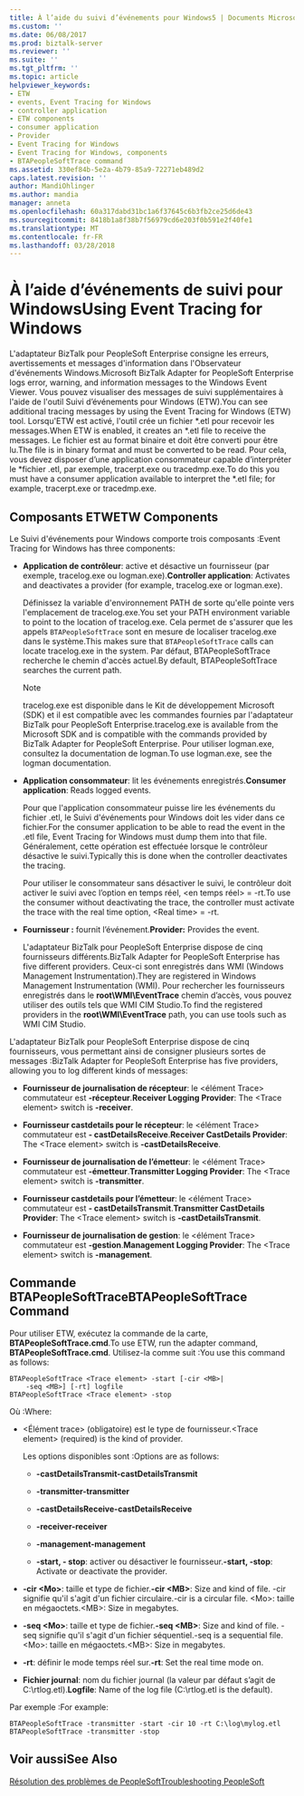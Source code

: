 ```yaml
---
title: À l’aide du suivi d’événements pour Windows5 | Documents Microsoft
ms.custom: ''
ms.date: 06/08/2017
ms.prod: biztalk-server
ms.reviewer: ''
ms.suite: ''
ms.tgt_pltfrm: ''
ms.topic: article
helpviewer_keywords:
- ETW
- events, Event Tracing for Windows
- controller application
- ETW components
- consumer application
- Provider
- Event Tracing for Windows
- Event Tracing for Windows, components
- BTAPeopleSoftTrace command
ms.assetid: 330ef84b-5e2a-4b79-85a9-72271eb489d2
caps.latest.revision: ''
author: MandiOhlinger
ms.author: mandia
manager: anneta
ms.openlocfilehash: 60a317dabd31bc1a6f37645c6b3fb2ce25d6de43
ms.sourcegitcommit: 8418b1a8f38b7f56979cd6e203f0b591e2f40fe1
ms.translationtype: MT
ms.contentlocale: fr-FR
ms.lasthandoff: 03/28/2018
---
```

# <a name="using-event-tracing-for-windows"></a><span data-ttu-id="e927f-102">À l’aide d’événements de suivi pour Windows</span><span class="sxs-lookup"><span data-stu-id="e927f-102">Using Event Tracing for Windows</span></span>
<span data-ttu-id="e927f-103">L'adaptateur BizTalk pour PeopleSoft Enterprise consigne les erreurs, avertissements et messages d'information dans l'Observateur d'événements Windows.</span><span class="sxs-lookup"><span data-stu-id="e927f-103">Microsoft BizTalk Adapter for PeopleSoft Enterprise logs error, warning, and information messages to the Windows Event Viewer.</span></span> <span data-ttu-id="e927f-104">Vous pouvez visualiser des messages de suivi supplémentaires à l'aide de l'outil Suivi d’événements pour Windows (ETW).</span><span class="sxs-lookup"><span data-stu-id="e927f-104">You can see additional tracing messages by using the Event Tracing for Windows (ETW) tool.</span></span> <span data-ttu-id="e927f-105">Lorsqu'ETW est activé, l'outil crée un fichier \*.etl pour recevoir les messages.</span><span class="sxs-lookup"><span data-stu-id="e927f-105">When ETW is enabled, it creates an \*.etl file to receive the messages.</span></span> <span data-ttu-id="e927f-106">Le fichier est au format binaire et doit être converti pour être lu.</span><span class="sxs-lookup"><span data-stu-id="e927f-106">The file is in binary format and must be converted to be read.</span></span> <span data-ttu-id="e927f-107">Pour cela, vous devez disposer d’une application consommateur capable d’interpréter le \*fichier .etl, par exemple, tracerpt.exe ou tracedmp.exe.</span><span class="sxs-lookup"><span data-stu-id="e927f-107">To do this you must have a consumer application available to interpret the \*.etl file; for example, tracerpt.exe or tracedmp.exe.</span></span>  
  
## <a name="etw-components"></a><span data-ttu-id="e927f-108">Composants ETW</span><span class="sxs-lookup"><span data-stu-id="e927f-108">ETW Components</span></span>  
 <span data-ttu-id="e927f-109">Le Suivi d'événements pour Windows comporte trois composants :</span><span class="sxs-lookup"><span data-stu-id="e927f-109">Event Tracing for Windows has three components:</span></span>  
  
-   <span data-ttu-id="e927f-110">**Application de contrôleur**: active et désactive un fournisseur (par exemple, tracelog.exe ou logman.exe).</span><span class="sxs-lookup"><span data-stu-id="e927f-110">**Controller application**: Activates and deactivates a provider (for example, tracelog.exe or logman.exe).</span></span>  
  
     <span data-ttu-id="e927f-111">Définissez la variable d'environnement PATH de sorte qu'elle pointe vers l'emplacement de tracelog.exe.</span><span class="sxs-lookup"><span data-stu-id="e927f-111">You set your PATH environment variable to point to the location of tracelog.exe.</span></span> <span data-ttu-id="e927f-112">Cela permet de s'assurer que les appels `BTAPeopleSoftTrace` sont en mesure de localiser tracelog.exe dans le système.</span><span class="sxs-lookup"><span data-stu-id="e927f-112">This makes sure that `BTAPeopleSoftTrace` calls can locate tracelog.exe in the system.</span></span> <span data-ttu-id="e927f-113">Par défaut, BTAPeopleSoftTrace recherche le chemin d'accès actuel.</span><span class="sxs-lookup"><span data-stu-id="e927f-113">By default, BTAPeopleSoftTrace searches the current path.</span></span>  
  
    > [!NOTE]
    >  <span data-ttu-id="e927f-114">tracelog.exe est disponible dans le Kit de développement Microsoft (SDK) et il est compatible avec les commandes fournies par l'adaptateur BizTalk pour PeopleSoft Enterprise.</span><span class="sxs-lookup"><span data-stu-id="e927f-114">tracelog.exe is available from the Microsoft SDK and is compatible with the commands provided by BizTalk Adapter for PeopleSoft Enterprise.</span></span> <span data-ttu-id="e927f-115">Pour utiliser logman.exe, consultez la documentation de logman.</span><span class="sxs-lookup"><span data-stu-id="e927f-115">To use logman.exe, see the logman documentation.</span></span>  
  
-   <span data-ttu-id="e927f-116">**Application consommateur**: lit les événements enregistrés.</span><span class="sxs-lookup"><span data-stu-id="e927f-116">**Consumer application**: Reads logged events.</span></span>  
  
     <span data-ttu-id="e927f-117">Pour que l'application consommateur puisse lire les événements du fichier .etl, le Suivi d'événements pour Windows doit les vider dans ce fichier.</span><span class="sxs-lookup"><span data-stu-id="e927f-117">For the consumer application to be able to read the event in the .etl file, Event Tracing for Windows must dump them into that file.</span></span> <span data-ttu-id="e927f-118">Généralement, cette opération est effectuée lorsque le contrôleur désactive le suivi.</span><span class="sxs-lookup"><span data-stu-id="e927f-118">Typically this is done when the controller deactivates the tracing.</span></span>  
  
     <span data-ttu-id="e927f-119">Pour utiliser le consommateur sans désactiver le suivi, le contrôleur doit activer le suivi avec l’option en temps réel, \<en temps réel\> = -rt.</span><span class="sxs-lookup"><span data-stu-id="e927f-119">To use the consumer without deactivating the trace, the controller must activate the trace with the real time option, \<Real time\> = -rt.</span></span>  
  
-   <span data-ttu-id="e927f-120">**Fournisseur :** fournit l’événement.</span><span class="sxs-lookup"><span data-stu-id="e927f-120">**Provider:** Provides the event.</span></span>  
  
     <span data-ttu-id="e927f-121">L'adaptateur BizTalk pour PeopleSoft Enterprise dispose de cinq fournisseurs différents.</span><span class="sxs-lookup"><span data-stu-id="e927f-121">BizTalk Adapter for PeopleSoft Enterprise has five different providers.</span></span> <span data-ttu-id="e927f-122">Ceux-ci sont enregistrés dans WMI (Windows Management Instrumentation).</span><span class="sxs-lookup"><span data-stu-id="e927f-122">They are registered in Windows Management Instrumentation (WMI).</span></span> <span data-ttu-id="e927f-123">Pour rechercher les fournisseurs enregistrés dans le **root\WMI\EventTrace** chemin d’accès, vous pouvez utiliser des outils tels que WMI CIM Studio.</span><span class="sxs-lookup"><span data-stu-id="e927f-123">To find the registered providers in the **root\WMI\EventTrace** path, you can use tools such as WMI CIM Studio.</span></span>  
  
 <span data-ttu-id="e927f-124">L'adaptateur BizTalk pour PeopleSoft Enterprise dispose de cinq fournisseurs, vous permettant ainsi de consigner plusieurs sortes de messages :</span><span class="sxs-lookup"><span data-stu-id="e927f-124">BizTalk Adapter for PeopleSoft Enterprise has five providers, allowing you to log different kinds of messages:</span></span>  
  
-   <span data-ttu-id="e927f-125">**Fournisseur de journalisation de récepteur**: le \<élément Trace\> commutateur est **-récepteur**.</span><span class="sxs-lookup"><span data-stu-id="e927f-125">**Receiver Logging Provider**: The \<Trace element\> switch is **-receiver**.</span></span>  
  
-   <span data-ttu-id="e927f-126">**Fournisseur castdetails pour le récepteur**: le \<élément Trace\> commutateur est **- castDetailsReceive**.</span><span class="sxs-lookup"><span data-stu-id="e927f-126">**Receiver CastDetails Provider**: The \<Trace element\> switch is **-castDetailsReceive**.</span></span>  
  
-   <span data-ttu-id="e927f-127">**Fournisseur de journalisation de l’émetteur**: le \<élément Trace\> commutateur est **-émetteur**.</span><span class="sxs-lookup"><span data-stu-id="e927f-127">**Transmitter Logging Provider**: The \<Trace element\> switch is **-transmitter**.</span></span>  
  
-   <span data-ttu-id="e927f-128">**Fournisseur castdetails pour l’émetteur**: le \<élément Trace\> commutateur est **- castDetailsTransmit**.</span><span class="sxs-lookup"><span data-stu-id="e927f-128">**Transmitter CastDetails Provider**: The \<Trace element\> switch is **-castDetailsTransmit**.</span></span>  
  
-   <span data-ttu-id="e927f-129">**Fournisseur de journalisation de gestion**: le \<élément Trace\> commutateur est **-gestion**.</span><span class="sxs-lookup"><span data-stu-id="e927f-129">**Management Logging Provider**: The \<Trace element\> switch is **-management**.</span></span>  
  
## <a name="btapeoplesofttrace-command"></a><span data-ttu-id="e927f-130">Commande BTAPeopleSoftTrace</span><span class="sxs-lookup"><span data-stu-id="e927f-130">BTAPeopleSoftTrace Command</span></span>  
 <span data-ttu-id="e927f-131">Pour utiliser ETW, exécutez la commande de la carte, **BTAPeopleSoftTrace.cmd**.</span><span class="sxs-lookup"><span data-stu-id="e927f-131">To use ETW, run the adapter command, **BTAPeopleSoftTrace.cmd**.</span></span> <span data-ttu-id="e927f-132">Utilisez-la comme suit :</span><span class="sxs-lookup"><span data-stu-id="e927f-132">You use this command as follows:</span></span>  
  
```  
BTAPeopleSoftTrace <Trace element> -start [-cir <MB>|   
    -seq <MB>] [-rt] logfile  
BTAPeopleSoftTrace <Trace element> -stop  
```  
  
 <span data-ttu-id="e927f-133">Où :</span><span class="sxs-lookup"><span data-stu-id="e927f-133">Where:</span></span>  
  
-   <span data-ttu-id="e927f-134">\<Élément trace\> (obligatoire) est le type de fournisseur.</span><span class="sxs-lookup"><span data-stu-id="e927f-134">\<Trace element\> (required) is the kind of provider.</span></span>  
  
     <span data-ttu-id="e927f-135">Les options disponibles sont :</span><span class="sxs-lookup"><span data-stu-id="e927f-135">Options are as follows:</span></span>  
  
    -   <span data-ttu-id="e927f-136">**-castDetailsTransmit**</span><span class="sxs-lookup"><span data-stu-id="e927f-136">**-castDetailsTransmit**</span></span>  
  
    -   <span data-ttu-id="e927f-137">**-transmitter**</span><span class="sxs-lookup"><span data-stu-id="e927f-137">**-transmitter**</span></span>  
  
    -   <span data-ttu-id="e927f-138">**-castDetailsReceive**</span><span class="sxs-lookup"><span data-stu-id="e927f-138">**-castDetailsReceive**</span></span>  
  
    -   <span data-ttu-id="e927f-139">**-receiver**</span><span class="sxs-lookup"><span data-stu-id="e927f-139">**-receiver**</span></span>  
  
    -   <span data-ttu-id="e927f-140">**-management**</span><span class="sxs-lookup"><span data-stu-id="e927f-140">**-management**</span></span>  
  
    -   <span data-ttu-id="e927f-141">**-start, - stop**: activer ou désactiver le fournisseur.</span><span class="sxs-lookup"><span data-stu-id="e927f-141">**-start, -stop**: Activate or deactivate the provider.</span></span>  
  
-   <span data-ttu-id="e927f-142">**-cir \<Mo\>**: taille et type de fichier.</span><span class="sxs-lookup"><span data-stu-id="e927f-142">**-cir \<MB\>**: Size and kind of file.</span></span> <span data-ttu-id="e927f-143">-cir signifie qu'il s'agit d'un fichier circulaire.</span><span class="sxs-lookup"><span data-stu-id="e927f-143">-cir is a circular file.</span></span> <span data-ttu-id="e927f-144">\<Mo\>: taille en mégaoctets.</span><span class="sxs-lookup"><span data-stu-id="e927f-144">\<MB\>: Size in megabytes.</span></span>  
  
-   <span data-ttu-id="e927f-145">**-seq \<Mo\>**: taille et type de fichier.</span><span class="sxs-lookup"><span data-stu-id="e927f-145">**-seq \<MB\>**: Size and kind of file.</span></span> <span data-ttu-id="e927f-146">-seq signifie qu'il s'agit d'un fichier séquentiel.</span><span class="sxs-lookup"><span data-stu-id="e927f-146">-seq is a sequential file.</span></span> <span data-ttu-id="e927f-147">\<Mo\>: taille en mégaoctets.</span><span class="sxs-lookup"><span data-stu-id="e927f-147">\<MB\>: Size in megabytes.</span></span>  
  
-   <span data-ttu-id="e927f-148">**-rt**: définir le mode temps réel sur.</span><span class="sxs-lookup"><span data-stu-id="e927f-148">**-rt**: Set the real time mode on.</span></span>  
  
-   <span data-ttu-id="e927f-149">**Fichier journal**: nom du fichier journal (la valeur par défaut s’agit de C:\rtlog.etl).</span><span class="sxs-lookup"><span data-stu-id="e927f-149">**Logfile**: Name of the log file (C:\rtlog.etl is the default).</span></span>  
  
 <span data-ttu-id="e927f-150">Par exemple :</span><span class="sxs-lookup"><span data-stu-id="e927f-150">For example:</span></span>  
  
```  
BTAPeopleSoftTrace -transmitter -start -cir 10 -rt C:\log\mylog.etl  
BTAPeopleSoftTrace -transmitter -stop  
```  
  
## <a name="see-also"></a><span data-ttu-id="e927f-151">Voir aussi</span><span class="sxs-lookup"><span data-stu-id="e927f-151">See Also</span></span>  
 [<span data-ttu-id="e927f-152">Résolution des problèmes de PeopleSoft</span><span class="sxs-lookup"><span data-stu-id="e927f-152">Troubleshooting PeopleSoft</span></span>](../core/troubleshooting-peoplesoft.md)